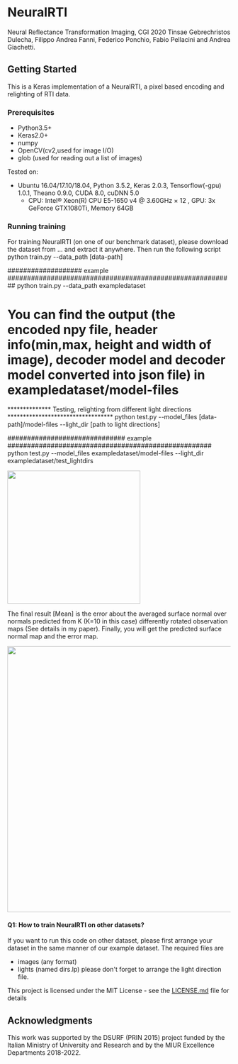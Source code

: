 # NeuralRTI

Neural Reflectance Transformation Imaging, CGI 2020
Tinsae Gebrechristos Dulecha,  Filippo Andrea Fanni, Federico Ponchio, Fabio Pellacini and Andrea Giachetti.



## Getting Started

This is a Keras implementation of a NeuralRTI, a pixel based encoding and relighting of RTI data.


### Prerequisites

- Python3.5+
- Keras2.0+
- numpy
- OpenCV(cv2,used for image I/O)
- glob (used for reading out a list of images)

Tested on:
- Ubuntu 16.04/17.10/18.04, Python 3.5.2, Keras 2.0.3, Tensorflow(-gpu) 1.0.1, Theano 0.9.0, CUDA 8.0, cuDNN 5.0
  - CPU: Intel® Xeon(R) CPU E5-1650 v4 @ 3.60GHz × 12 , GPU: 3x GeForce GTX1080Ti, Memory 64GB

### Running training
For training NeuralRTI (on one of our benchmark dataset), please download the dataset from ... and extract it anywhere. Then run the following script
python train.py --data_path [data-path]

################### example ##########################################################
python train.py --data_path exampledataset

# You can find the output (the encoded npy file, header info(min,max, height and width of image), decoder model and decoder model converted into json file) in exampledataset/model-files



************** Testing, relighting from different light directions **********************************
python test.py --model_files [data-path]/model-files --light_dir [path to light directions]

############################## example ####################################################
python test.py --model_files exampledataset/model-files --light_dir exampledataset/test_lightdirs


<img src="webimage/img000.png" width="300">

The final result [Mean] is the error about the averaged surface normal over normals predicted from K (K=10 in this case) differently rotated observation maps (See details in my paper). Finally, you will get the predicted surface normal map and the error map.

<img src="webimage/img001.png" width="600">


#### Q1: How to train NeuralRTI on other datasets?
If you want to run this code on other dataset, please first arrange your dataset in the same manner of our example dataset. The required files are
- images (any format)
- lights (named dirs.lp)
please don't forget to arrange the light direction file. 


This project is licensed under the MIT License - see the [LICENSE.md](LICENSE.md) file for details

## Acknowledgments
This work was supported by the DSURF (PRIN 2015) project funded by the Italian Ministry of University and Research and by the MIUR Excellence Departments 2018-2022.



